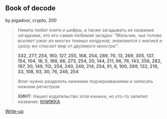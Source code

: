 ## Book of decode
by pigadoor, crypto, 200

> Никита любит книги и шифры, а также загадывать их название загадками, это его самая любимая загадка: 
> *"Мальчик, чья голова вселяет ужас во многих темных колдунов, знакомится с магией и сразу же спасает мир от двуликого монстра"*.
>
> **332, 277, 254, 160, 127, 255, 168, 254, 289, 70, 13, 269, 305, 137, 154, 104, 18, 5, 186, 66, 273, 254, 20, 144, 211, 96, 76, 143, 256, 282, 197, 30, 149, 112, 254, 240, 249, 214, 254, 91, 6, 100, 269, 132, 218, 33, 108, 93, 30, 76, 246, 254**
>
> Флаг нужно разделить нижними подчеркиваниями и записать нижним регистром
>
>**ХИНТ**: Нашел издательство этой книжки, но кто-то залепил название: [КНИЖКА](book.png)

[Write-up](WRITEUP.md)
